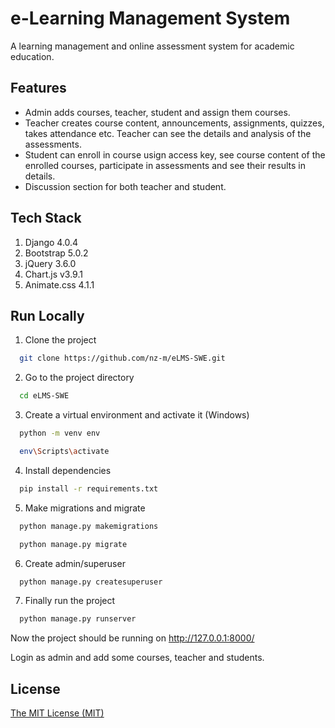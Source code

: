 
# e-Learning Management System
A learning management and online assessment system for academic education.





## Features

- Admin adds courses, teacher, student and assign them courses.
- Teacher creates course content, announcements, assignments, quizzes, takes attendance etc. Teacher can see the details and analysis of the assessments.
- Student can enroll in course usign access key, see course content of the enrolled courses, participate in assessments and see their results in details.
- Discussion section for both teacher and student.

## Tech Stack
1. Django 4.0.4
2. Bootstrap 5.0.2
3. jQuery 3.6.0
5. Chart.js v3.9.1
4. Animate.css 4.1.1


## Run Locally

1. Clone the project
```bash
  git clone https://github.com/nz-m/eLMS-SWE.git
```
2. Go to the project directory
```bash
  cd eLMS-SWE
```
3. Create a virtual environment and activate it (Windows)
```bash
  python -m venv env
```
```bash
  env\Scripts\activate
```
4. Install dependencies

```bash
  pip install -r requirements.txt
```
5. Make migrations and migrate
```bash
  python manage.py makemigrations
```
```bash
  python manage.py migrate
```
6. Create admin/superuser
```bash
  python manage.py createsuperuser
```
7. Finally run the project
```bash
  python manage.py runserver
```
Now the project should be running on http://127.0.0.1:8000/

Login as admin and add some courses, teacher and students.


## License
[The MIT License (MIT)](https://github.com/nz-m/eLMS-SWE/blob/main/LICENCE)


